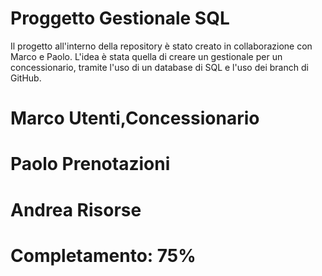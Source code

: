 # Proggetto Gestionale SQL

Il progetto all'interno della repository è stato creato in collaborazione con Marco e Paolo.
L'idea è stata quella di creare un gestionale per un concessionario, tramite l'uso di un database di SQL
e l'uso dei branch di GitHub.

# Marco Utenti,Concessionario
# Paolo Prenotazioni
# Andrea Risorse


# Completamento: 75%
